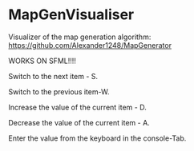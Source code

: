 # MapGenVisualiser
Visualizer of the map generation algorithm: https://github.com/Alexander1248/MapGenerator

WORKS ON SFML!!!!

Switch to the next item - S.

Switch to the previous item-W.

Increase the value of the current item - D.

Decrease the value of the current item - A.

Enter the value from the keyboard in the console-Tab.
